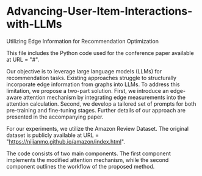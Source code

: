 # Advancing-User-Item-Interactions-with-LLMs
Utilizing Edge Information for Recommendation Optimization

This file includes the Python code used for the conference paper available at URL = "#".

Our objective is to leverage large language models (LLMs) for recommendation tasks. Existing approaches struggle to structurally incorporate edge information from graphs into LLMs. To address this limitation, we propose a two-part solution. First, we introduce an edge-aware attention mechanism by integrating edge measurements into the attention calculation. Second, we develop a tailored set of prompts for both pre-training and fine-tuning stages. Further details of our approach are presented in the accompanying paper.

For our experiments, we utilize the Amazon Review Dataset. The original dataset is publicly available at URL = "https://nijianmo.github.io/amazon/index.html".

The code consists of two main components. The first component implements the modified attention mechanism, while the second component outlines the workflow of the proposed method.
